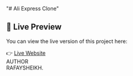 "# Ali Express Clone" 
## 🔗 Live Preview

You can view the live version of this project here:


👉 [Live Website](https://aliexpresscloneassignment.netlify.app)
<BR>
AUTHOR
<BR>
RAFAYSHEIKH.
